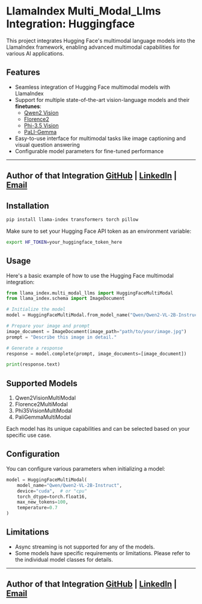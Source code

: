 # LlamaIndex Multi_Modal_Llms Integration: Huggingface

This project integrates Hugging Face's multimodal language models into the LlamaIndex framework, enabling advanced multimodal capabilities for various AI applications.

## Features

- Seamless integration of Hugging Face multimodal models with LlamaIndex
- Support for multiple state-of-the-art vision-language models and their **finetunes**:
  - [Qwen2 Vision](https://huggingface.co/collections/Qwen/qwen2-vl-66cee7455501d7126940800d)
  - [Florence2](https://huggingface.co/collections/microsoft/florence-6669f44df0d87d9c3bfb76de)
  - [Phi-3.5 Vision](https://huggingface.co/collections/microsoft/phi-3-6626e15e9585a200d2d761e3)
  - [PaLI-Gemma](https://huggingface.co/collections/google/paligemma-release-6643a9ffbf57de2ae0448dda)
- Easy-to-use interface for multimodal tasks like image captioning and visual question answering
- Configurable model parameters for fine-tuned performance

---
Author of that Integration [GitHub](https://github.com/g-hano) | [LinkedIn](https://www.linkedin.com/in/chanyalcin/) | [Email](mcihan.yalcin@outlook.com)
---

## Installation

```bash
pip install llama-index transformers torch pillow
```

Make sure to set your Hugging Face API token as an environment variable:

```bash
export HF_TOKEN=your_huggingface_token_here
```

## Usage

Here's a basic example of how to use the Hugging Face multimodal integration:

```python
from llama_index.multi_modal_llms import HuggingFaceMultiModal
from llama_index.schema import ImageDocument

# Initialize the model
model = HuggingFaceMultiModal.from_model_name("Qwen/Qwen2-VL-2B-Instruct")

# Prepare your image and prompt
image_document = ImageDocument(image_path="path/to/your/image.jpg")
prompt = "Describe this image in detail."

# Generate a response
response = model.complete(prompt, image_documents=[image_document])

print(response.text)
```

## Supported Models

1. Qwen2VisionMultiModal
2. Florence2MultiModal
3. Phi35VisionMultiModal
4. PaliGemmaMultiModal

Each model has its unique capabilities and can be selected based on your specific use case.

## Configuration

You can configure various parameters when initializing a model:

```python
model = HuggingFaceMultiModal(
    model_name="Qwen/Qwen2-VL-2B-Instruct",
    device="cuda",  # or "cpu"
    torch_dtype=torch.float16,
    max_new_tokens=100,
    temperature=0.7
)
```

## Limitations

- Async streaming is not supported for any of the models.
- Some models have specific requirements or limitations. Please refer to the individual model classes for details.

---
Author of that Integration [GitHub](https://github.com/g-hano) | [LinkedIn](https://www.linkedin.com/in/chanyalcin/) | [Email](mcihan.yalcin@outlook.com)
---
